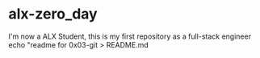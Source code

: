 # alx-zero_day
I'm now a ALX Student, this is my first repository as a full-stack engineer
echo "readme for 0x03-git > README.md
